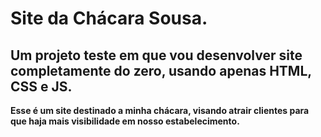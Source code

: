 # Site da Chácara Sousa.

## Um projeto teste em que vou desenvolver site completamente do zero, usando apenas HTML, CSS e JS.

**Esse é um site destinado a minha chácara, visando atrair clientes para que haja mais visibilidade em nosso estabelecimento.**